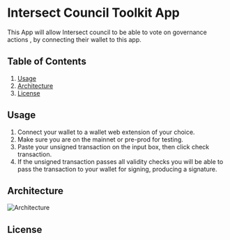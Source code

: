 # Intersect Council Toolkit App

This App will allow Intersect council to be able to vote on governance actions , by connecting their wallet to this app.

## Table of Contents

1. [Usage](#usage)
2. [Architecture](#architecture)
3. [License](#license)

## Usage

1. Connect your wallet to a wallet web extension of your choice.
2. Make sure you are on the mainnet or pre-prod for testing.
3. Paste your unsigned transaction on the input box, then click check transaction.
4. If the unsigned transaction passes all validity checks you will be able to pass the transaction to your wallet for signing, producing a signature.

## Architecture

![Architecture](.public/images/v1-diagram.png)

## License